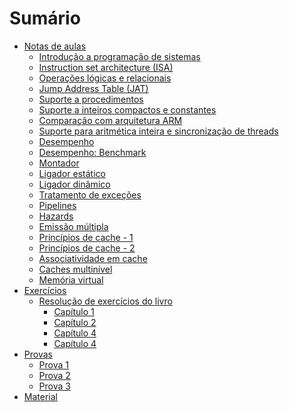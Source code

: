 # Sumário

<script async src="https://www.googletagmanager.com/gtag/js?id=G-ZZ59R7FLW7"></script>
<script>
  window.dataLayer = window.dataLayer || [];
  function gtag(){dataLayer.push(arguments);}
  gtag('js', new Date());

  gtag('config', 'G-ZZ59R7FLW7');
</script>

- [Notas de aulas](./notas/README.md)
    - [Introdução a programação de sistemas](./notas/aex02.md)
    - [Instruction set architecture (ISA)](./notas/aex03.md)
    - [Operações lógicas e relacionais](./notas/aex04.1.md)
    - [Jump Address Table (JAT)](./notas/aex04.2.md)
    - [Suporte a procedimentos](./notas/aex05.md)
    - [Suporte a inteiros compactos e constantes](./notas/aex06.md)
    - [Comparação com arquitetura ARM](./notas/aex07.md)
    - [Suporte para aritmética inteira e sincronização de threads](./notas/aex08.md)
    - [Desempenho](./notas/aex10.md)
    - [Desempenho: Benchmark](./notas/aex11.md)
    - [Montador](./notas/aex12.md)
    - [Ligador estático](./notas/aex13.1.md)
    - [Ligador dinâmico](./notas/aex13.2.md)
    - [Tratamento de exceções](./notas/aex14.md)
    - [Pipelines](./notas/aex15.md)
    - [Hazards](./notas/aex16.md)
    - [Emissão múltipla](./notas/aex17.md)
    - [Princípios de cache - 1](./notas/aex21.md)
    - [Princípios de cache - 2](./notas/aex22.md)
    - [Associatividade em cache](./notas/aex23.md)
    - [Caches multinível](./notas/aex24.md)
    - [Memória virtual](./notas/aex27.md)
- [Exercícios](./exercicios/README.md)
    - [Resolução de exercícios do livro](./exercicios/livro/README.md)
        - [Capítulo 1](./exercicios/livro/capitulo_1/README.md)
        - [Capítulo 2](./exercicios/livro/capitulo_2/README.md)
        - [Capítulo 4](./exercicios/livro/capitulo_4/README.md)
        - [Capítulo 4](./exercicios/livro/capitulo_5/README.md)
- [Provas](./exercicios/README.md)
    - [Prova 1](./exercicios/provas/1/README.md)
    - [Prova 2](./exercicios/provas/2/README.md)
    - [Prova 3](./exercicios/provas/3/README.md)
- [Material](./material/README.md)